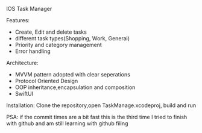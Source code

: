 IOS Task Manager

Features:
- Create, Edit and delete tasks
- different task types(Shopping, Work, General)
- Priority and category management
- Error handling

Architecture:
- MVVM pattern adopted with clear seperations
- Protocol Oriented Design
- OOP inheritance,encapsulation and composition
- SwiftUI

Installation:
Clone the repository,open TaskManage.xcodeproj, build and run

PSA:
if the commit times are a bit fast this is the third time I tried to finish with github and am still learning with github filing
